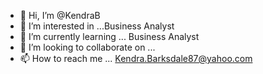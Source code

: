 - 👋 Hi, I’m @KendraB
- 👀 I’m interested in ...Business Analyst
- 🌱 I’m currently learning ... Business Analyst
- 💞️ I’m looking to collaborate on ...
- 📫 How to reach me ... Kendra.Barksdale87@yahoo.com

<!---
Kbark87/Kbark87 is a ✨ special ✨ repository because its `README.md` (this file) appears on your GitHub profile.
You can click the Preview link to take a look at your changes.
--->
